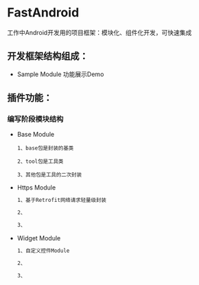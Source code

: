 # FastAndroid
工作中Android开发用的项目框架：模块化、组件化开发，可快速集成
## 开发框架结构组成：
- Sample Module 功能展示Demo

## 插件功能：

### 编写阶段模块结构
- Base Module
    ```
    1、base包是封装的基类
    
    2、tool包是工具类
    
    3、其他包是工具的二次封装
    ```        
- Https Module
    ```txt
    1、基于Retrofit网络请求轻量级封装
    
    2、
    
    3、
    ```
- Widget Module
    ```txt
    1、自定义控件Module
    
    2、
    
    3、
    ```
